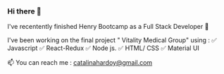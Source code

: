 ### Hi there 👋

I've recentently finished Henry Bootcamp as a Full Stack Developer 🚀

I've been working on the final project " Vitality Medical Group" 
using :
✅ Javascript
✅ React-Redux
✅ Node js.
✅ HTML/ CSS
✅ Material UI

 📫 You can reach me : catalinahardoy@gmail.com
 

